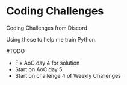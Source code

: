 # Coding Challenges
Coding Challenges from Discord

Using these to help me train Python.

#TODO
- Fix AoC day 4 for solution
- Start on AoC day 5
- Start on challenge 4 of Weekly Challenges
